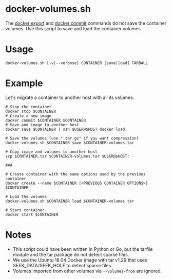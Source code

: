 # docker-volumes.sh
The [docker export](https://docs.docker.com/engine/reference/commandline/export/) and [docker commit](https://docs.docker.com/engine/reference/commandline/commit/) commands do not save the container volumes. Use this script to save and load the container volumes.

# Usage

`docker-volumes.sh [-v|--verbose] CONTAINER [save|load] TARBALL`

# Example

Let's migrate a container to another host with all its volumes.

```
# Stop the container 
docker stop $CONTAINER
# Create a new image
docker commit $CONTAINER $CONTAINER
# Save and image to another host
docker save $CONTAINER | ssh $USER@$HOST docker load 

# Save the volumes (use ".tar.gz" if you want compression)
docker-volumes.sh $CONTAINER save $CONTAINER-volumes.tar

# Copy image and volumes to another host
scp $CONTAINER.tar $CONTAINER-volumes.tar $USER@$HOST:

###

# Create container with the same options used by the previous container
docker create --name $CONTAINER [<PREVIOUS CONTAINER OPTIONS>] $CONTAINER

# Load the volumes
docker-volumes.sh $CONTAINER load $CONTAINER-volumes.tar

# Start container
docker start $CONTAINER
```

# Notes
* This script could have been written in Python or Go, but the tarfile module and the tar package do not detect sparse files.
* We use the Ubuntu 18.04 Docker image with tar v1.29 that uses SEEK_DATA/SEEK_HOLE to detect sparse files.
* Volumes imported from other volumes via `--volumes-from` are ignored.
